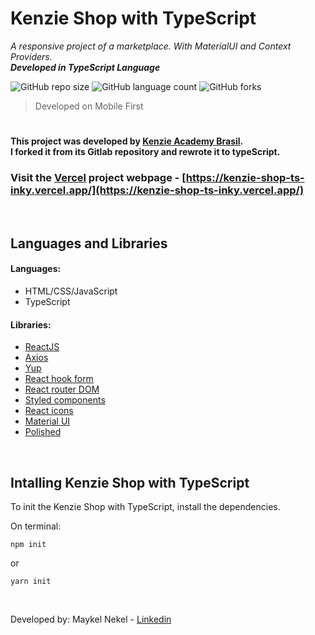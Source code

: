  # Kenzie Shop with **TypeScript**
_A responsive project of a marketplace. With MaterialUI and Context Providers._
<br>
_**Developed in TypeScript Language**_

![GitHub repo size](https://img.shields.io/github/repo-size/maykelnekel/hamburgueria-kenzie?style=for-the-badge)
![GitHub language count](https://img.shields.io/github/languages/count/maykelnekel/hamburgueria-kenzie?style=for-the-badge)
![GitHub forks](https://img.shields.io/github/forks/maykelnekel/hamburgueria-kenzie?style=for-the-badge)

> Developed on Mobile First
# 
**This project was developed by [Kenzie Academy Brasil](https://kenzie.com.br/?trk_src=g&trk_cmp=9736942531&trk_grp=99348069093&trk_ad=533469150923&trk_kw=kenzie%20academy&utm_term=kenzie%20academy&utm_campaign=branding&utm_source=adwords&utm_medium=ppc&hsa_acc=2166776305&hsa_cam=9736942531&hsa_grp=99348069093&hsa_ad=533469150923&hsa_src=g&hsa_tgt=kwd-392215275329&hsa_kw=kenzie%20academy&hsa_mt=e&hsa_net=adwords&hsa_ver=3&gclid=Cj0KCQjwvaeJBhCvARIsABgTDM5TpMFt3esyth8hVzspMj0iuHKJSClbtLevGm2RM5ppZLqY2pcDqtgaAn-hEALw_wcB).**
<br>
**I forked it from its Gitlab repository and rewrote it to typeScript.**
### Visit the [Vercel](https://vercel.com) project webpage - [https://kenzie-shop-ts-inky.vercel.app/](https://kenzie-shop-ts-inky.vercel.app/)

<br>

## Languages and Libraries

#### Languages:
- HTML/CSS/JavaScript
- TypeScript


#### Libraries:
- [ReactJS](https://reactjs.org/)
- [Axios](https://axios-http.com/docs/intro)
- [Yup](https://github.com/jquense/yup)
- [React hook form](https://react-hook-form.com/)
- [React router DOM](https://react-hook-form.com/)
- [Styled components](https://reactrouter.com/web/guides/quick-start)
- [React icons](https://react-icons.github.io/react-icons/)
- [Material UI](https://material-ui.com/)
- [Polished](https://github.com/styled-components/polished)

<br>

## Intalling Kenzie Shop with TypeScript

To init the Kenzie Shop with TypeScript, install the dependencies.

On terminal:
```
npm init
```
or
```
yarn init
```
<br>

Developed by: Maykel Nekel - [Linkedin](https://www.linkedin.com/in/maykelnekel/)
